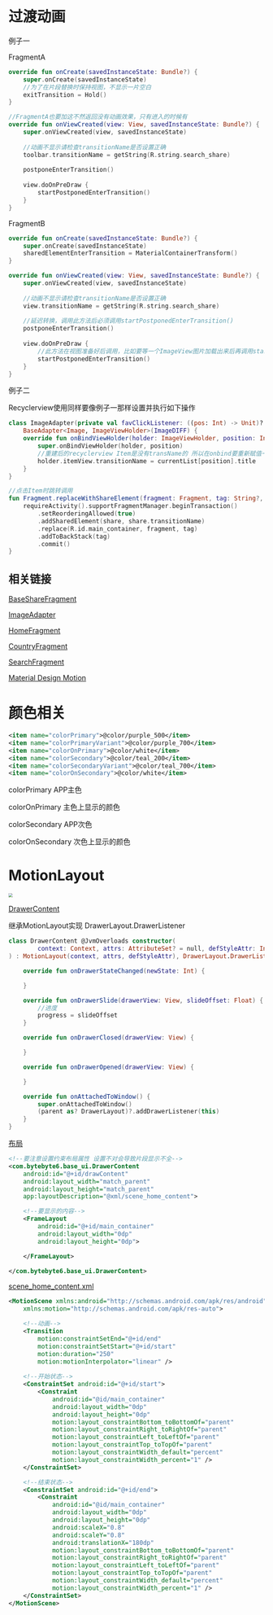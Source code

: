# 过渡动画

例子一

FragmentA

```kotlin
override fun onCreate(savedInstanceState: Bundle?) {
    super.onCreate(savedInstanceState)
    //为了在片段替换时保持视图，不显示一片空白
    exitTransition = Hold()
}

//FragmentA也要加这不然返回没有动画效果，只有进入的时候有
override fun onViewCreated(view: View, savedInstanceState: Bundle?) {
    super.onViewCreated(view, savedInstanceState)
    
    //动画不显示请检查transitionName是否设置正确
    toolbar.transitionName = getString(R.string.search_share)
    
    postponeEnterTransition()
    
    view.doOnPreDraw {
        startPostponedEnterTransition()
    }
}
```

FragmentB

```kotlin
override fun onCreate(savedInstanceState: Bundle?) {
    super.onCreate(savedInstanceState)
    sharedElementEnterTransition = MaterialContainerTransform()
}

override fun onViewCreated(view: View, savedInstanceState: Bundle?) {
    super.onViewCreated(view, savedInstanceState)
    
    //动画不显示请检查transitionName是否设置正确
    view.transitionName = getString(R.string.search_share)
    
    //延迟转换，调用此方法后必须调用startPostponedEnterTransition()
    postponeEnterTransition()
    
    view.doOnPreDraw {
        //此方法在视图准备好后调用，比如要等一个ImageView图片加载出来后再调用startPostponedEnterTransition()
        startPostponedEnterTransition()
    }
}
```

例子二

Recyclerview使用同样要像例子一那样设置并执行如下操作

```kotlin
class ImageAdapter(private val favClickListener: ((pos: Int) -> Unit)? = null) :
    BaseAdapter<Image, ImageViewHolder>(ImageDIFF) {
    override fun onBindViewHolder(holder: ImageViewHolder, position: Int) {
        super.onBindViewHolder(holder, position)
        //重建后的recyclerview Item是没有transName的 所以在onbind要重新赋值一遍 动画效果才会有~~
        holder.itemView.transitionName = currentList[position].title
    }
}
```

```kotlin
//点击Item时跳转调用
fun Fragment.replaceWithShareElement(fragment: Fragment, tag: String?, share: View) {
    requireActivity().supportFragmentManager.beginTransaction()
        .setReorderingAllowed(true)
        .addSharedElement(share, share.transitionName)
        .replace(R.id.main_container, fragment, tag)
        .addToBackStack(tag)
        .commit()
}
```

## 相关链接

[BaseShareFragment](https://github.com/bytebyte6/Rtmp/blob/master/lib_base/src/main/java/com/bytebyte6/base_ui/BaseShareFragment.kt)

[ImageAdapter](https://github.com/bytebyte6/Rtmp/blob/master/app_tv_view/src/main/java/com/bytebyte6/view/ImageAdapter.kt)

[HomeFragment](https://github.com/bytebyte6/Rtmp/blob/master/app_tv_view/src/main/java/com/bytebyte6/view/home/HomeFragment.kt)

[CountryFragment](https://github.com/bytebyte6/Rtmp/blob/master/app_tv_view/src/main/java/com/bytebyte6/view/home/CountryFragment.kt)

[SearchFragment](https://github.com/bytebyte6/Rtmp/blob/master/app_tv_view/src/main/java/com/bytebyte6/view/search/SearchFragment.kt)

[Material Design Motion](https://material.io/develop/android/theming/motion)

# 颜色相关

```xml
<item name="colorPrimary">@color/purple_500</item>
<item name="colorPrimaryVariant">@color/purple_700</item>
<item name="colorOnPrimary">@color/white</item>
<item name="colorSecondary">@color/teal_200</item>
<item name="colorSecondaryVariant">@color/teal_700</item>
<item name="colorOnSecondary">@color/white</item>
```

colorPrimary APP主色

colorOnPrimary 主色上显示的颜色

colorSecondary APP次色

colorOnSecondary 次色上显示的颜色



# MotionLayout

<img src="pic\1 (2).jpg" style="zoom:50%;" />

[DrawerContent](https://github.com/bytebyte6/Rtmp/blob/efd1873bc6410a64d8ca34da248b200e1b30f4d6/lib_base/src/main/java/com/bytebyte6/base_ui/DrawerContent.kt)

继承MotionLayout实现 DrawerLayout.DrawerListener

```kotlin
class DrawerContent @JvmOverloads constructor(
        context: Context, attrs: AttributeSet? = null, defStyleAttr: Int = 0
) : MotionLayout(context, attrs, defStyleAttr), DrawerLayout.DrawerListener {

    override fun onDrawerStateChanged(newState: Int) {

    }

    override fun onDrawerSlide(drawerView: View, slideOffset: Float) {
        //进度
        progress = slideOffset
    }

    override fun onDrawerClosed(drawerView: View) {

    }

    override fun onDrawerOpened(drawerView: View) {

    }

    override fun onAttachedToWindow() {
        super.onAttachedToWindow()
        (parent as? DrawerLayout)?.addDrawerListener(this)
    }
}
```

[布局](https://github.com/bytebyte6/Rtmp/blob/master/app_tv_view/src/main/res/layout/activity_main.xml)

```xml
<!--要注意设置约束布局属性 设置不对会导致片段显示不全-->
<com.bytebyte6.base_ui.DrawerContent
    android:id="@+id/drawContent"
    android:layout_width="match_parent"
    android:layout_height="match_parent"
    app:layoutDescription="@xml/scene_home_content">

    <!--要显示的内容-->
    <FrameLayout
        android:id="@+id/main_container"
        android:layout_width="0dp"
        android:layout_height="0dp">

    </FrameLayout>

</com.bytebyte6.base_ui.DrawerContent>
```

[scene_home_content.xml](https://github.com/bytebyte6/Rtmp/blob/master/app_tv_view/src/main/res/xml/scene_home_content.xml)

```xml
<MotionScene xmlns:android="http://schemas.android.com/apk/res/android"
    xmlns:motion="http://schemas.android.com/apk/res-auto">

    <!--动画-->
    <Transition
        motion:constraintSetEnd="@+id/end"
        motion:constraintSetStart="@+id/start"
        motion:duration="250"
        motion:motionInterpolator="linear" />
    
	<!--开始状态-->
    <ConstraintSet android:id="@+id/start">
        <Constraint
            android:id="@id/main_container"
            android:layout_width="0dp"
            android:layout_height="0dp"
            motion:layout_constraintBottom_toBottomOf="parent"
            motion:layout_constraintRight_toRightOf="parent"
            motion:layout_constraintLeft_toLeftOf="parent"
            motion:layout_constraintTop_toTopOf="parent"
            motion:layout_constraintWidth_default="percent"
            motion:layout_constraintWidth_percent="1" />
    </ConstraintSet>

    <!--结束状态-->
    <ConstraintSet android:id="@+id/end">
        <Constraint
            android:id="@id/main_container"
            android:layout_width="0dp"
            android:layout_height="0dp"
            android:scaleX="0.8"
            android:scaleY="0.8"
            android:translationX="180dp"
            motion:layout_constraintBottom_toBottomOf="parent"
            motion:layout_constraintRight_toRightOf="parent"
            motion:layout_constraintLeft_toLeftOf="parent"
            motion:layout_constraintTop_toTopOf="parent"
            motion:layout_constraintWidth_default="percent"
            motion:layout_constraintWidth_percent="1" />
    </ConstraintSet>
</MotionScene>
```
